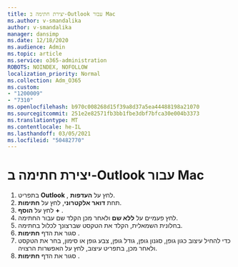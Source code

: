 ```yaml
---
title: יצירת חתימה ב-Outlook עבור Mac
ms.author: v-smandalika
author: v-smandalika
manager: dansimp
ms.date: 12/18/2020
ms.audience: Admin
ms.topic: article
ms.service: o365-administration
ROBOTS: NOINDEX, NOFOLLOW
localization_priority: Normal
ms.collection: Adm_O365
ms.custom:
- "1200009"
- "7310"
ms.openlocfilehash: b970c008268d15f39a8d37a5ea44488198a21070
ms.sourcegitcommit: 251e2e82571fb3bb1fbe3dbf7bfca30e004b3373
ms.translationtype: MT
ms.contentlocale: he-IL
ms.lasthandoff: 03/05/2021
ms.locfileid: "50482770"
---
```

# <a name="create-a-signature-in-outlook-for-mac"></a>יצירת חתימה ב-Outlook עבור Mac

1.  בתפריט **Outlook** , לחץ על **העדפות**.
2.  תחת **דואר אלקטרוני**, לחץ על **חתימות**.
3.  לחץ על **הוסף** **+** .
4.  לחץ פעמיים על **ללא שם** ולאחר מכן הקלד שם עבור החתימה.
5.  בחלונית השמאלית, הקלד את הטקסט שברצונך לכלול בחתימה.
6.  סגור את הדף **חתימות** .
7.  כדי להחיל עיצוב כגון גופן, סגנון גופן, גודל גופן, צבע גופן או סימון, בחר את הטקסט ולאחר מכן, בתפריט עיצוב, לחץ על האפשרות הרצויה.
8.  סגור את הדף **חתימות** .
